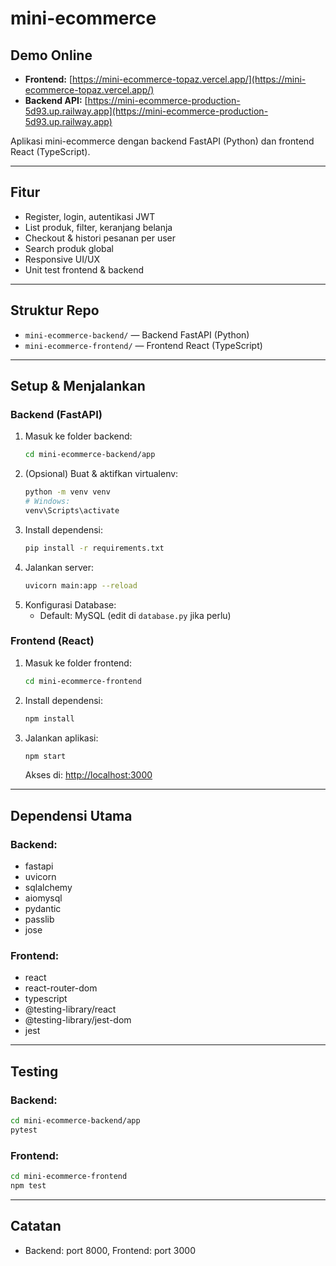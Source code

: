 

# mini-ecommerce

## Demo Online
- **Frontend:** [https://mini-ecommerce-topaz.vercel.app/](https://mini-ecommerce-topaz.vercel.app/)
- **Backend API:** [https://mini-ecommerce-production-5d93.up.railway.app](https://mini-ecommerce-production-5d93.up.railway.app)

Aplikasi mini-ecommerce dengan backend FastAPI (Python) dan frontend React (TypeScript).

---

## Fitur
- Register, login, autentikasi JWT
- List produk, filter, keranjang belanja
- Checkout & histori pesanan per user
- Search produk global
- Responsive UI/UX
- Unit test frontend & backend

---

## Struktur Repo
- `mini-ecommerce-backend/` — Backend FastAPI (Python)
- `mini-ecommerce-frontend/` — Frontend React (TypeScript)

---

## Setup & Menjalankan

### Backend (FastAPI)
1. Masuk ke folder backend:
	```bash
	cd mini-ecommerce-backend/app
	```
2. (Opsional) Buat & aktifkan virtualenv:
	```bash
	python -m venv venv
	# Windows:
	venv\Scripts\activate
	```
3. Install dependensi:
	```bash
	pip install -r requirements.txt
	```
4. Jalankan server:
	```bash
	uvicorn main:app --reload
	```
5. Konfigurasi Database:
	- Default: MySQL (edit di `database.py` jika perlu)

### Frontend (React)
1. Masuk ke folder frontend:
	```bash
	cd mini-ecommerce-frontend
	```
2. Install dependensi:
	```bash
	npm install
	```
3. Jalankan aplikasi:
	```bash
	npm start
	```
	Akses di: [http://localhost:3000](http://localhost:3000)

---

## Dependensi Utama

### Backend:
- fastapi
- uvicorn
- sqlalchemy
- aiomysql
- pydantic
- passlib
- jose

### Frontend:
- react
- react-router-dom
- typescript
- @testing-library/react
- @testing-library/jest-dom
- jest

---

## Testing

### Backend:
```bash
cd mini-ecommerce-backend/app
pytest
```

### Frontend:
```bash
cd mini-ecommerce-frontend
npm test
```

---

## Catatan
- Backend: port 8000, Frontend: port 3000

